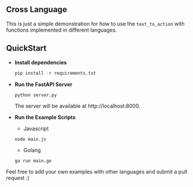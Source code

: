 ## Cross Language

This is just a simple demonstration for how to use the `text_to_action` with functions implemented in different languages.

## QuickStart

- **Install dependencies**

  ```python
  pip install -r requirements.txt
  ```

- **Run the FastAPI Server**

  ```python
  python server.py
  ```

  The server will be available at http://localhost:8000.

- **Run the Example Scripts**

  - Javascript

  ```
  node main.js
  ```

  - Golang

  ```
  go run main.go
  ```

Feel free to add your own examples with other languages and submit a pull request :)
